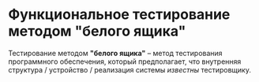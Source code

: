 # Функциональное тестирование методом "белого ящика"

Тестирование методом **"белого ящика"** – метод тестирования программного обеспечения, который предполагает, что внутренняя структура / устройство / реализация системы *известны* тестировщику. 
